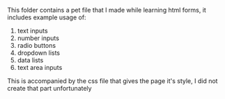 This folder contains a pet file that I made while learning html forms, it includes example usage of:
1) text inputs
2) number inputs
3) radio buttons
4) dropdown lists
5) data lists
6) text area inputs

This is accompanied by the css file that gives the page it's style, I did not create that part unfortunately
